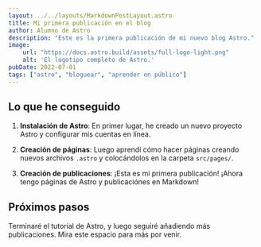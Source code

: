 ```yaml
---
layout: ../../layouts/MarkdownPostLayout.astro
title: Mi primera publicación en el blog
author: Alumno de Astro
description: "Este es la primera publicación de mi nuevo blog Astro."
image:
    url: "https://docs.astro.build/assets/full-logo-light.png"
    alt: 'El logotipo completo de Astro.'
pubDate: 2022-07-01
tags: ["astro", "bloguear", "aprender en público"]
---
```

## Lo que he conseguido

1. **Instalación de Astro**: En primer lugar, he creado un nuevo proyecto Astro y configurar mis cuentas en línea.

2. **Creación de páginas**: Luego aprendí cómo hacer páginas creando nuevos archivos `.astro` y colocándolos en la carpeta `src/pages/`.

3. **Creación de publicaciones**: ¡Esta es mi primera publicación! ¡Ahora tengo páginas de Astro y publicaciónes en Markdown!

## Próximos pasos

Terminaré el tutorial de Astro, y luego seguiré añadiendo más publicaciones. Mira este espacio para más por venir.
